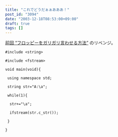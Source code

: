 ```yaml
---
title: "これでどうだぁぁあああ！"
post_id: "3094"
date: "2003-12-18T08:53:00+09:00"
draft: true
tags: []
---
```



[前回 “フロッピーをガリガリ言わせる方法”](https://danmaq.com/floppy_crasher) のリベンジ。


    #include <string>

    #include <fstream>

    void main(void){

     using namespace std;

     string str="A:\a";

     while(1){

      str+="\a";

      ifstream(str.c_str());

     }

    }
